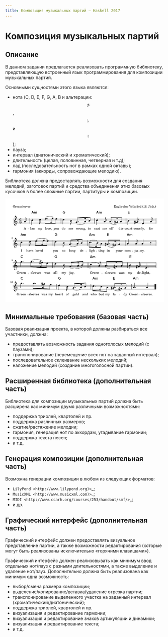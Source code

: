 ```yaml
---
title: Композиция музыкальных партий — Haskell 2017
---
```


<script src="https://cdn.mathjax.org/mathjax/latest/MathJax.js?config=TeX-AMS-MML_HTMLorMML" type="text/javascript"></script>


Композиция музыкальных партий
=============================

Описание
--------

В данном задании предлагается реализовать программную библиотеку, представляющую
встроенный язык программирования для композиции музыкальных партий.

Основными сущностями этого языка являются:

- нота (C, D, E, F, G, A, B и альтерации: $$\sharp$$, $$\flat$$ и $$\natural$$);
- пауза;
- интервал (диатонический и хроматический);
- длительность (целая, половинная, четверная и т.д);
- лад (последовательность нот в рамках одной октавы);
- гармония (аккорды, сопровождающие мелодию).

Библиотека должна предоставлять возможности для создания мелодий, заготовок партий
и средства объединения этих базовых кусочков в более сложные партии, партитуры и
композиции.

![Английская народная песня «Зелёные рукава».](images/greensleeves.gif)

Минимальные требования (базовая часть)
--------------------------------------

Базовая реализация проекта, в которой должны разбираться все участники, должна:

- предоставлять возможность задания одноголосых мелодий (с паузами);
- транспонирование (перемещение всех нот на заданный интервал);
- последовательное склеивание нескольких мелодий;
- наложение мелодий (создание многоголосной партии).

Расширенная библиотека (дополнительная часть)
---------------------------------------------

Библиотека для композиции музыкальных партий должна быть расширена как минимум
двумя различными возможностями:

- поддержка триолей, квартолей и пр.
- поддержка различных размеров;
- сжатие/растяжение мелодии;
- гармония, генерация нот по аккордам, угадывание гармонии;
- поддержка текста песен;
- и т.д.

Генерация композиции (дополнительная часть)
-------------------------------------------

Возможна генерации композиции в любом из следующих форматов:

- `LilyPond <http://www.lilypond.org)>`_;
- `MusicXML <http://www.musicxml.com)>`_;
- `MIDI <http://www.ccarh.org/courses/253/handout/smf/>`_;
- и др.

Графический интерфейс (дополнительная часть)
--------------------------------------------

Графический интерфейс должен предоставлять визуальное представление партии,
а также возможности редактирования (которые могут быть реализованы исключительно
«горячими клавишами»).

Графический интерфейс должен реализовывать как минимум ввод отдельных нот/пауз
с разными длительностями, а также выделение и удаление нот/пауз. Дополнительно должна быть
реализована как минимум одна возможность:

- выбор/смена размера композиции;
- выделение/копирование/вставка/удаление отрезка партии;
- транспонирование выделенного участка на заданный интервал (хроматический/диатонический);
- поддержка триолей, квартолей и пр.
- визуализация и редактирование гармонии;
- визуализация и редактирование знаков артикуляции и динамики;
- визуализация и редактирование текста;
- и т.д.

